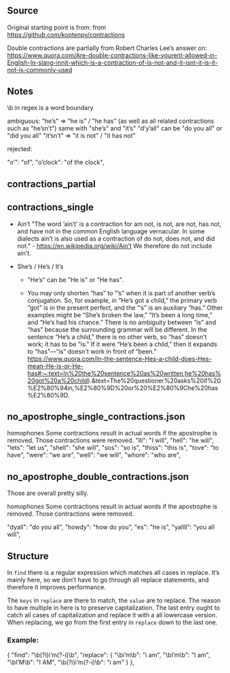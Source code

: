 #


## Source
Original starting point is from:
from https://github.com/kootenpv/contractions

Double contractions are partially from
Robert Charles Lee’s answer on:
https://www.quora.com/Are-double-contractions-like-yourent-allowed-in-English-In-slang-innit-which-is-a-contraction-of-is-not-and-it-isnt-it-is-it-not-is-commonly-used



## Notes

\b in regex is a word boundary

ambiguous:
"he’s" => "he is" / "he has"   (as well as all related contractions such as "he’sn’t")
same with "she’s" and "it’s"
"d’y’all" can be "do you all" or "did you all"
"it’sn’t" => "it is not" / "it has not"

rejected:

"o’": "of",
"o’clock": "of the clock",

## contractions_partial

## contractions_single

- Ain’t
  "The word ’ain’t’ is a contraction for am not, is not, are not, has not, and have not in the common English language vernacular. In some dialects ain’t is also used as a contraction of do not, does not, and did not." - https://en.wikipedia.org/wiki/Ain’t
  We therefore do not include ain’t.

- She’s / He’s / It’s
  - "He’s" can be "He is" or "He has".

  - You may only shorten “has” to “’s” when it is part of another verb’s conjugation. So, for example, in “He’s got a child,” the primary verb “got” is in the present perfect, and the “’s” is an auxiliary “has.” Other examples might be “She’s broken the law,” “It’s been a long time,” and “He’s had his chance.”
  There is no ambiguity between “is” and “has” because the surrounding grammar will be different. In the sentence “He’s a child,” there is no other verb, so “has” doesn't work; it has to be “is.” If it were “He’s been a child,” then it expands to “has”—“is” doesn't work in front of “been.”
  https://www.quora.com/In-the-sentence-Hes-a-child-does-Hes-mean-He-is-or-He-has#:~:text=In%20the%20sentence%20as%20written,he%20has%20got%20a%20child).&text=The%20questioner%20asks%20if%20%E2%80%94in,%E2%80%9D%20or%20%E2%80%9Che%20has%E2%80%9D.





## no_apostrophe_single_contractions.json

homophones
Some contractions result in actual words if the apostrophe is removed.
Those contractions were removed.
"Ill": "I will",
"hell": "he will",
"lets": "let us",
"shell": "she will",
"sos": "so is",
"thiss": "this is",
"tove": "to have",
"were": "we are",
"well": "we will",
"whore": "who are",

## no_apostrophe_double_contractions.json

Those are overall pretty silly.

homophones
Some contractions result in actual words if the apostrophe is removed.
Those contractions were removed.

"dyall": "do you all",
"howdy": "how do you",
"es": "he is",
"yallll": "you all will",


## Structure

In `find` there is a regular expression which matches all cases in replace.
It’s mainly here, so we don’t have to go through all replace statements, and therefore it improves performance.

The `keys` in `replace` are there to match, the `value` are to replace.
The reason to have multiple in here is to preserve capitalization.
The last entry ought to catch all cases of capitalization and replace it with a all lowercase version.
When replacing, we go from the first entry in `replace` down to the last one.

### Example:
{
    "find": "\\b(?i)i’m(?-i)\\b",
    "replace": {
      "\\bi’m\\b": "i am",
      "\\bI’m\\b": "I am",
      "\\bI’M\\b": "I AM",
      "\\b(?i)i’m(?-i)\\b": "i am"
    }
  },
